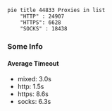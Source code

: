
```mermaid
pie title 44833 Proxies in list
    "HTTP" : 24907
    "HTTPS": 6628
    "SOCKS" : 18438
```

### Some Info
#### Average Timeout

- mixed: 3.0s
- http: 1.5s
- https: 8.6s
- socks: 6.3s
